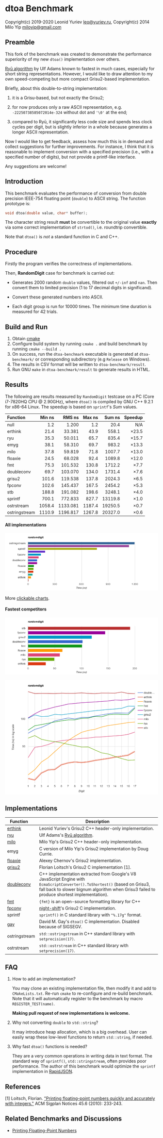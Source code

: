 <!-- Required extensions: pymdownx.betterem, pymdownx.tilde, pymdownx.emoji, pymdownx.tasklist, pymdownx.superfences -->

# dtoa Benchmark

Copyright(c) 2019-2020 Leonid Yuriev <leo@yuriev.ru>,
Copyright(c) 2014 Milo Yip <miloyip@gmail.com>

## Preamble

This fork of the benchmark was created to demonstrate the performance superiority of my new `dtoa()` implementation over others.

[Ryū algorithm](https://github.com/ulfjack/ryu) by Ulf Adams known to fastest in much cases, especially for short string representations. However, I would like to draw attention to my own speed-competing but more compact Grisu2-based implementation.

Briefly, about this double-to-string implementation:

1. it is a Grisu-based, but not exactly the Grisu2;

2. for now produces only a raw ASCII representation, e.g. `-22250738585072014e-324` without dot and `'\0'` at the end;

3. compared to Ryū, it significantly less code size and spends less clock cycles per digit, but is slightly inferior in a whole because generates a longer ASCII representation.

Now I would like to get feedback, assess how much this is in demand and collect suggestions for further improvements. For instance, I think that it is reasonable to implement conversion with a specified precision (i.e., with a specified number of digits), but not provide a printf-like interface.

Any suggestions are welcome!

## Introduction

This benchmark evaluates the performance of conversion from double precision IEEE-754 floating point (`double`) to ASCII string. The function prototype is:

~~~~~~~~cpp
void dtoa(double value, char* buffer);
~~~~~~~~

The character string result **must** be convertible to the original value **exactly** via some correct implementation of `strtod()`, i.e. roundtrip convertible.

Note that `dtoa()` is *not* a standard function in C and C++.

## Procedure

Firstly the program verifies the correctness of implementations.

Then, **RandomDigit** case for benchmark is carried out:

* Generates 2000 random `double` values, filtered out `+/-inf` and `nan`. Then convert them to limited precision (1 to 17 decimal digits in significand).

* Convert these generated numbers into ASCII.

* Each digit group is run for 10000 times. The minimum time duration is measured for 42 trials.

## Build and Run

1. Obtain [cmake](https://cmake.org/download/)
2. Configure build system by running `cmake .` and build benchmark by running `cmake --build .`
3. On success, run the `dtoa-benchmark` executable is generated at `dtoa-benchmark/` or corresponding subdirectory (e.g `Release` on Windows).
4. The results in CSV format will be written to `dtoa-benchmark/result`.
5. Run GNU `make` in `dtoa-benchmark/result` to generate results in HTML.

## Results

The following are results measured by `RandomDigit` testcase on a PC (Core i7-7820HQ CPU @ 2.90GHz),
where `dtoa()` is compiled by GNU C++ 9.2.1 for x86-64 Linux.
The speedup is based on `sprintf`'s _Sum_ values.

Function      |  Min ns |  RMS ns  |  Max ns |   Sum ns  | Speedup |
:-------------|--------:|---------:|--------:|----------:|--------:|
null          |     1.2 |    1.200 |     1.2 |      20.4 |   N/A   |
erthink       |    21.4 |   33.381 |    43.9 |     558.1 | ×23.5   |
ryu           |    35.3 |   50.011 |    65.7 |     835.4 | ×15.7   |
emyg          |    38.1 |   58.310 |    69.7 |     983.2 | ×13.3   |
milo          |    37.8 |   59.819 |    71.8 |    1007.7 | ×13.0   |
floaxie       |    24.5 |   68.028 |    92.4 |    1089.8 | ×12.0   |
fmt           |    75.3 |  101.532 |   130.8 |    1712.2 | ×7.7    |
doubleconv    |    69.7 |  103.070 |   134.0 |    1731.4 | ×7.6    |
grisu2        |   101.6 |  119.538 |   137.8 |    2024.3 | ×6.5    |
fpconv        |   102.6 |  145.437 |   167.5 |    2454.2 | ×5.3    |
stb           |   188.8 |  191.082 |   198.6 |    3248.1 | ×4.0    |
sprintf       |   700.1 |  772.833 |   827.7 |   13119.8 | ×1.0    |
ostrstream    |  1058.4 | 1133.081 |  1187.4 |   19250.5 | ×0.7    |
ostringstream |  1110.9 | 1196.817 |  1267.8 |   20327.0 | ×0.6    |

#### All implementations
![all_randomdigit_i7-7820@2.90_linux-x86_64-gcc9.2_randomdigit_time.png](results/all_randomdigit_i7-7820@2.90_linux-x86_64-gcc9.2_randomdigit_time.png)

More [clickable charts](https://erthink.github.io/dtoa-benchmark/results/randomdigit.html).

#### Fastest competitors
![filtered_randomdigit_i7-7820@2.90_linux-x86_64-gcc9.2_randomdigit_time.png](results/filtered_randomdigit_i7-7820@2.90_linux-x86_64-gcc9.2_randomdigit_time.png)

![filtered_randomdigit_i7-7820@2.90_linux-x86_64-gcc9.2_randomdigit_timedigit.png](results/filtered_randomdigit_i7-7820@2.90_linux-x86_64-gcc9.2_randomdigit_timedigit.png)

## Implementations

Function      | Description
--------------|-----------
[erthink](https://github.com/erthink/erthink/blob/master/erthink_d2a.h) | Leonid Yuriev's Grisu2 C++ header-only implementation.
[ryu](https://github.com/ulfjack/ryu) | Ulf Adams's [Ryū algorithm](https://dl.acm.org/citation.cfm?id=3192369).
[milo](https://github.com/miloyip/dtoa-benchmark/blob/master/src/milo/dtoa_milo.h) | Milo Yip's Grisu2 C++ header-only implementation.
emyg | C version of Milo Yip's Grisu2 implementation by Doug Currie.
[floaxie](https://github.com/aclex/floaxie) | Alexey Chernov's Grisu2 implementation.
[grisu2](http://florian.loitsch.com/publications/bench.tar.gz?attredirects=0) | Florian Loitsch's Grisu2 C implementation [1].
[doubleconv](https://code.google.com/p/double-conversion/) |  C++ implementation extracted from Google's V8 JavaScript Engine with `EcmaScriptConverter().ToShortest()` (based on Grisu3, fall back to slower bignum algorithm when Grisu3 failed to produce shortest implementation).
[fmt](https://github.com/fmtlib/fmt) | `{fmt}` is an open-source formatting library for C++
[fpconv](https://github.com/night-shift/fpconv) | [night-shift](https://github.com/night-shift)'s  Grisu2 C implementation.
sprintf       | `sprintf()` in C standard library with `"%.17g"` format.
[gay](http://www.netlib.org/fp/) | David M. Gay's `dtoa()` C implementation. Disabled because of SIGSEGV.
ostringstream | `std::ostringstream` in C++ standard library with `setprecision(17)`.
ostrstream    | `std::ostrstream` in C++ standard library with `setprecision(17)`.

## FAQ

1. How to add an implementation?

   You may clone an existing implementation file, then modify it and add to `CMakeLists.txt`.
   Re-run `cmake` to re-configure and re-build benchmark.
   Note that it will automatically register to the benchmark by macro `REGISTER_TEST(name)`.

   **Making pull request of new implementations is welcome.**

2. Why not converting `double` to `std::string`?

   It may introduce heap allocation, which is a big overhead. User can easily wrap these low-level functions to return `std::string`, if needed.

3. Why fast `dtoa()` functions is needed?

   They are a very common operations in writing data in text format. The standard way of `sprintf()`, `std::stringstream`, often provides poor performance. The author of this benchmark would optimize the `sprintf` implementation in [RapidJSON](https://github.com/miloyip/rapidjson/).

## References

[1] Loitsch, Florian. ["Printing floating-point numbers quickly and accurately with integers."](http://florian.loitsch.com/publications/dtoa-pldi2010.pdf) ACM Sigplan Notices 45.6 (2010): 233-243.

## Related Benchmarks and Discussions

* [Printing Floating-Point Numbers](http://www.ryanjuckett.com/programming/printing-floating-point-numbers/)
